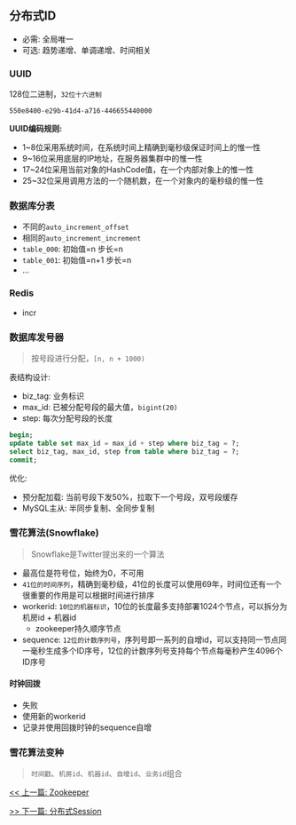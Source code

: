 ## 分布式ID

* 必需: 全局唯一
* 可选: 趋势递增、单调递增、时间相关

### UUID

128位二进制，`32位十六进制`

`550e8400-e29b-41d4-a716-446655440000`

**UUID编码规则:**

* 1~8位采用系统时间，在系统时间上精确到毫秒级保证时间上的惟一性
* 9~16位采用底层的IP地址，在服务器集群中的惟一性
* 17~24位采用当前对象的HashCode值，在一个内部对象上的惟一性
* 25~32位采用调用方法的一个随机数，在一个对象内的毫秒级的惟一性

### 数据库分表

* 不同的`auto_increment_offset`
* 相同的`auto_increment_increment`
* `table_000`: 初始值=n 步长=n
* `table_001`: 初始值=n+1 步长=n
* ...

### Redis

* incr

### 数据库发号器

> 按号段进行分配，`[n, n + 1000)`

表结构设计:

* biz_tag: 业务标识
* max_id: 已被分配号段的最大值，`bigint(20)`
* step: 每次分配号段的长度

```sql
begin;
update table set max_id = max_id + step where biz_tag = ?;
select biz_tag, max_id, step from table where biz_tag = ?;
commit;
```

优化:

* 预分配加载: 当前号段下发50%，拉取下一个号段，双号段缓存
* MySQL主从: 半同步复制、全同步复制

### 雪花算法(Snowflake)

> Snowflake是Twitter提出来的一个算法

* 最高位是符号位，始终为0，不可用
* `41位的时间序列`，精确到毫秒级，41位的长度可以使用69年，时间位还有一个很重要的作用是可以根据时间进行排序
* workerid: `10位的机器标识`，10位的长度最多支持部署1024个节点，可以拆分为机房id + 机器id
    * zookeeper持久顺序节点
* sequence: `12位的计数序列号`，序列号即一系列的自增id，可以支持同一节点同一毫秒生成多个ID序号，12位的计数序列号支持每个节点每毫秒产生4096个ID序号

#### 时钟回拨

* 失败
* 使用新的workerid
* 记录并使用回拨时钟的sequence自增

### 雪花算法变种

> `时间戳`、`机房id`、`机器id`、`自增id`、`业务id`组合


[<< 上一篇: Zookeeper](10-分布式/Zookeeper.md)

[>> 下一篇: 分布式Session](10-分布式/分布式Session.md)
